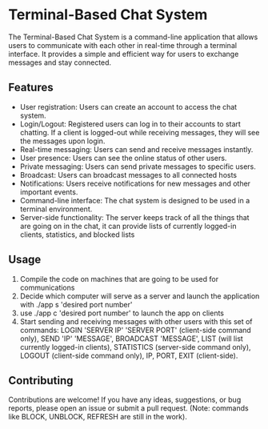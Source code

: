 # Terminal-Based Chat System

The Terminal-Based Chat System is a command-line application that allows users to communicate with each other in real-time through a terminal interface. It provides a simple and efficient way for users to exchange messages and stay connected.

## Features

- User registration: Users can create an account to access the chat system.
- Login/Logout: Registered users can log in to their accounts to start chatting. If a client is logged-out while receiving messages, they will see the messages upon login.
- Real-time messaging: Users can send and receive messages instantly.
- User presence: Users can see the online status of other users.
- Private messaging: Users can send private messages to specific users.
- Broadcast: Users can broadcast messages to all connected hosts
- Notifications: Users receive notifications for new messages and other important events.
- Command-line interface: The chat system is designed to be used in a terminal environment.
- Server-side functionality: The server keeps track of all the things that are going on in the chat, it can provide lists of currently logged-in clients, statistics, and blocked lists


## Usage

1. Compile the code on machines that are going to be used for communications
2. Decide which computer will serve as a server and launch the application with ./app s 'desired port number'
2. use ./app c 'desired port number' to launch the app on clients
3. Start sending and receiving messages with other users with this set of commands: LOGIN 'SERVER IP' 'SERVER PORT' (client-side command only), SEND 'IP' 'MESSAGE', BROADCAST 'MESSAGE', LIST (will list currently logged-in clients), STATISTICS (server-side command only), LOGOUT (client-side command only), IP, PORT, EXIT (client-side).

## Contributing

Contributions are welcome! If you have any ideas, suggestions, or bug reports, please open an issue or submit a pull request. (Note: commands like BLOCK, UNBLOCK, REFRESH are still in the work).